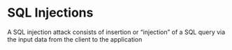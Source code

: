 # SQL Injections

A SQL injection attack consists of insertion or “injection” of a SQL query via the input data from the client to the application
